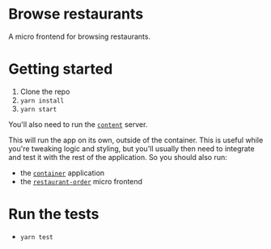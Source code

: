 # Browse restaurants

A micro frontend for browsing restaurants.

# Getting started

1. Clone the repo
2. `yarn install`
3. `yarn start`

You'll also need to run the [`content`](https://github.com/micro-frontends-demo/content) server.

This will run the app on its own, outside of the container. This is useful while
you're tweaking logic and styling, but you'll usually then need to integrate and
test it with the rest of the application. So you should also run:

- the [`container`](https://github.com/micro-frontends-demo/container/) application
- the [`restaurant-order`](https://github.com/micro-frontends-demo/restaurant-order) micro frontend

# Run the tests

- `yarn test`
